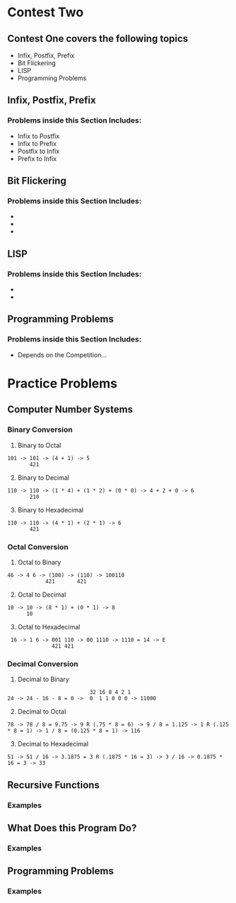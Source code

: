 # Contest Two

## Contest One covers the following topics
  - Infix, Postfix, Prefix
  - Bit Flickering
  - LISP
  - Programming Problems

## Infix, Postfix, Prefix

### Problems inside this Section Includes:
  - Infix to Postfix
  - Infix to Prefix 
  - Postfix to Infix
  - Prefix to Infix
  
  
## Bit Flickering

### Problems inside this Section Includes:
  - 
  - 
  - 
  
## LISP

### Problems inside this Section Includes:
  - 
  - 
  
  
## Programming Problems

### Problems inside this Section Includes:
  - Depends on the Competition...
  
  
# Practice Problems
  
  ## Computer Number Systems
  
  ### Binary Conversion
  1) Binary to Octal
  ```
  101 -> 101 -> (4 + 1) -> 5
         421
  ```
  
  2) Binary to Decimal
  ```
  110 -> 110 -> (1 * 4) + (1 * 2) + (0 * 0) -> 4 + 2 + 0 -> 6
         210
  ```

  3) Binary to Hexadecimal
  ```
  110 -> 110 -> (4 * 1) + (2 * 1) -> 6
         421
  
  ```
  
  ### Octal Conversion
  1) Octal to Binary
   ```
  46 -> 4 6 -> (100) -> (110) -> 100110
               421       421
  ```
  
 2) Octal to Decimal
  ```
  10 -> 10 -> (8 * 1) + (0 * 1) -> 8
        10     
  ```
  
  3) Octal to Hexadecimal
 ```
  16 -> 1 6 -> 001 110 -> 00 1110 -> 1110 = 14 -> E
               421 421
  ```

  
  ### Decimal Conversion
  1) Decimal to Binary
  ```
                            32 16 8 4 2 1 
  24 -> 24 - 16 - 8 = 0 ->  0  1 1 0 0 0 -> 11000
  ```
  
  2) Decimal to Octal
  ```
  78 -> 78 / 8 = 9.75 -> 9 R (.75 * 8 = 6) -> 9 / 8 = 1.125 -> 1 R (.125 * 8 = 1) -> 1 / 8 = (0.125 * 8 = 1) -> 116
  ```

  3) Decimal to Hexadecimal
  ```
  51 -> 51 / 16 -> 3.1875 = 3 R (.1875 * 16 = 3) -> 3 / 16 -> 0.1875 * 16 = 3 -> 33
  ```
  
  ## Recursive Functions
  
  ### Examples
  
  ## What Does this Program Do?
  
  ### Examples
  
  ## Programming Problems
  
  ### Examples
